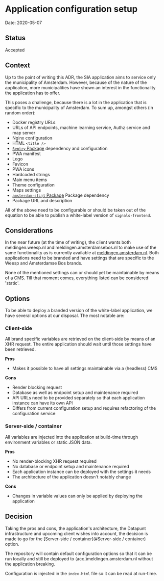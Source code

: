 # Application configuration setup

Date: 2020-05-07

## Status

Accepted

## Context

Up to the point of writing this ADR, the SIA application aims to service only the municipality of Amsterdam. However, because of the nature of the application, more municipalities have shown an interest in the functionality the application has to offer.

This poses a challenge, because there is a lot in the application that is specific to the municipality of Amsterdam. To sum up, amongst others (in random order):

- Docker registry URLs
- URLs of API endpoints, machine learning service, Authz service and map server
- Nginx configuration
- HTML `<title />`
- [`Sentry` Package](https://www.npmjs.com/package/@sentry/browser) dependency and configuration
- PWA manifest
- Logo
- Favicon
- PWA icons
- Hardcoded strings
- Main menu items
- Theme configuration
- Maps settings
- [`amsterdam-stijl` Package](https://www.npmjs.com/package/amsterdam-stijl) Package dependency
- Package URL and description

All of the above need to be configurable or should be taken out of the equation to be able to publish a white-label version of `signals-frontend`.

## Considerations

In the near future (at the time of writing), the client wants both meldingen.weesp.nl and meldingen.amsterdamsebos.nl to make use of the same functionality as is currently available at [meldingen.amsterdam.nl](https://meldingen.amsterdam.nl). Both applications need to be branded and have settings that are specific to the Weesp and Amsterdamse Bos brands.

None of the mentioned settings can or should yet be maintainable by means of a CMS. Till that moment comes, everything listed can be considered 'static'.

## Options

To be able to deploy a branded version of the white-label application, we have several options at our disposal. The most notable are:

### Client-side

All brand specific variables are retrieved on the client-side by means of an XHR request. The entire application should wait until those settings have been retrieved.

**Pros**

- Makes it possible to have all settings maintainable via a (headless) CMS

**Cons**

- Render blocking request
- Database as well as endpoint setup and maintenance required
- API URLs need to be provided separately so that each application instance can have its own API
- Differs from current configuration setup and requires refactoring of the configuration service

### Server-side / container

All variables are injected into the application at build-time through environment variables or static JSON data.

**Pros**

- No render-blocking XHR request required
- No database or endpoint setup and maintenance required
- Each application instance can be deployed with the settings it needs
- The architecture of the application doesn't notably change

**Cons**

- Changes in variable values can only be applied by deploying the application

## Decision

Taking the pros and cons, the application's architecture, the Datapunt infrastructure and upcoming client wishes into account, the decision is made to go for the [Server-side / container](#Server-side / container) option.

The repository will contain default configuration options so that it can be run locally and still be deployed to (acc.)meldingen.amsterdam.nl without the application breaking.

Configuration is injected in the `index.html` file so it can be read at run-time.
